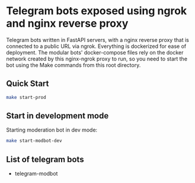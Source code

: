 # Telegram bots exposed using ngrok and nginx reverse proxy

Telegram bots written in FastAPI servers, with a nginx reverse proxy that is connected to a public URL via ngrok. Everything is dockerized for ease of deployment. The modular bots' docker-compose files rely on the docker network created by this nginx-ngrok proxy to run, so you need to start the bot using the Make commands from this root directory.

## Quick Start

```bash
make start-prod
```

## Start in development mode

Starting moderation bot in dev mode:

```bash
make start-modbot-dev
```

## List of telegram bots

- telegram-modbot
